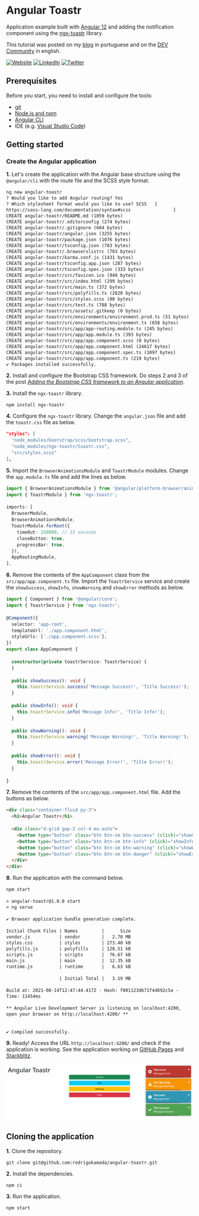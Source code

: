 # Angular Toastr


Application example built with [Angular 12](https://angular.io/) and adding the notification component using the [ngx-toastr](https://www.npmjs.com/package/ngx-toastr) library.

This tutorial was posted on my [blog](https://rodrigo.kamada.com.br/blog/adicionando-o-componente-de-notificacao-em-uma-aplicacao-angular) in portuguese and on the [DEV Community](https://dev.to/rodrigokamada/adding-the-notification-component-to-an-angular-application-28m5) in english.



[![Website](https://shields.braskam.com/v1/shields?name=website&format=rectangle&size=small)](https://rodrigo.kamada.com.br)
[![LinkedIn](https://shields.braskam.com/v1/shields?name=linkedin&format=rectangle&size=small)](https://www.linkedin.com/in/rodrigokamada)
[![Twitter](https://shields.braskam.com/v1/shields?name=twitter&format=rectangle&size=small&socialAccount=rodrigokamada)](https://twitter.com/rodrigokamada)



## Prerequisites


Before you start, you need to install and configure the tools:

* [git](https://git-scm.com/)
* [Node.js and npm](https://nodejs.org/)
* [Angular CLI](https://angular.io/cli)
* IDE (e.g. [Visual Studio Code](https://code.visualstudio.com/))



## Getting started


### Create the Angular application


**1.** Let's create the application with the Angular base structure using the `@angular/cli` with the route file and the SCSS style format.

```shell
ng new angular-toastr
? Would you like to add Angular routing? Yes
? Which stylesheet format would you like to use? SCSS   [ https://sass-lang.com/documentation/syntax#scss                ]
CREATE angular-toastr/README.md (1059 bytes)
CREATE angular-toastr/.editorconfig (274 bytes)
CREATE angular-toastr/.gitignore (604 bytes)
CREATE angular-toastr/angular.json (3255 bytes)
CREATE angular-toastr/package.json (1076 bytes)
CREATE angular-toastr/tsconfig.json (783 bytes)
CREATE angular-toastr/.browserslistrc (703 bytes)
CREATE angular-toastr/karma.conf.js (1431 bytes)
CREATE angular-toastr/tsconfig.app.json (287 bytes)
CREATE angular-toastr/tsconfig.spec.json (333 bytes)
CREATE angular-toastr/src/favicon.ico (948 bytes)
CREATE angular-toastr/src/index.html (299 bytes)
CREATE angular-toastr/src/main.ts (372 bytes)
CREATE angular-toastr/src/polyfills.ts (2820 bytes)
CREATE angular-toastr/src/styles.scss (80 bytes)
CREATE angular-toastr/src/test.ts (788 bytes)
CREATE angular-toastr/src/assets/.gitkeep (0 bytes)
CREATE angular-toastr/src/environments/environment.prod.ts (51 bytes)
CREATE angular-toastr/src/environments/environment.ts (658 bytes)
CREATE angular-toastr/src/app/app-routing.module.ts (245 bytes)
CREATE angular-toastr/src/app/app.module.ts (393 bytes)
CREATE angular-toastr/src/app/app.component.scss (0 bytes)
CREATE angular-toastr/src/app/app.component.html (24617 bytes)
CREATE angular-toastr/src/app/app.component.spec.ts (1097 bytes)
CREATE angular-toastr/src/app/app.component.ts (219 bytes)
✔ Packages installed successfully.
```

**2.** Install and configure the Bootstrap CSS framework. Do steps 2 and 3 of the post *[Adding the Bootstrap CSS framework to an Angular application](https://github.com/rodrigokamada/angular-bootstrap)*.

**3.** Install the `ngx-toastr` library.

```shell
npm install ngx-toastr
```

**4.** Configure the `ngx-toastr` library. Change the `angular.json` file and add the `toastr.css` file as below.

```json
"styles": [
  "node_modules/bootstrap/scss/bootstrap.scss",
  "node_modules/ngx-toastr/toastr.css",
  "src/styles.scss"
],
```

**5.** Import the `BrowserAnimationsModule` and `ToastrModule` modules. Change the `app.module.ts` file and add the lines as below.

```typescript
import { BrowserAnimationsModule } from '@angular/platform-browser/animations';
import { ToastrModule } from 'ngx-toastr';

imports: [
  BrowserModule,
  BrowserAnimationsModule,
  ToastrModule.forRoot({
    timeOut: 150000, // 15 seconds
    closeButton: true,
    progressBar: true,
  }),
  AppRoutingModule,
],
```

**6.** Remove the contents of the `AppComponent` class from the `src/app/app.component.ts` file. Import the `ToastrService` service and create the `showSuccess`, `showInfo`, `showWarning` and `showError` methods as below.

```typescript
import { Component } from '@angular/core';
import { ToastrService } from 'ngx-toastr';

@Component({
  selector: 'app-root',
  templateUrl: './app.component.html',
  styleUrls: ['./app.component.scss'],
})
export class AppComponent {

  constructor(private toastrService: ToastrService) {
  }

  public showSuccess(): void {
    this.toastrService.success('Message Success!', 'Title Success!');
  }

  public showInfo(): void {
    this.toastrService.info('Message Info!', 'Title Info!');
  }

  public showWarning(): void {
    this.toastrService.warning('Message Warning!', 'Title Warning!');
  }

  public showError(): void {
    this.toastrService.error('Message Error!', 'Title Error!');
  }

}
```

**7.** Remove the contents of the `src/app/app.component.html` file. Add the buttons as below.

```html
<div class="container-fluid py-3">
  <h1>Angular Toastr</h1>

  <div class="d-grid gap-2 col-4 mx-auto">
    <button type="button" class="btn btn-sm btn-success" (click)="showSuccess()">Success</button>
    <button type="button" class="btn btn-sm btn-info" (click)="showInfo()">Info</button>
    <button type="button" class="btn btn-sm btn-warning" (click)="showWarning()">Warning</button>
    <button type="button" class="btn btn-sm btn-danger" (click)="showError()">Error</button>
  </div>
</div>
```

**8.** Run the application with the command below.

```shell
npm start

> angular-toastr@1.0.0 start
> ng serve

✔ Browser application bundle generation complete.

Initial Chunk Files | Names         |      Size
vendor.js           | vendor        |   2.70 MB
styles.css          | styles        | 273.40 kB
polyfills.js        | polyfills     | 128.51 kB
scripts.js          | scripts       |  76.67 kB
main.js             | main          |  12.35 kB
runtime.js          | runtime       |   6.63 kB

                    | Initial Total |   3.19 MB

Build at: 2021-08-14T12:47:44.417Z - Hash: f001123d671f4d692c5a - Time: 11454ms

** Angular Live Development Server is listening on localhost:4200, open your browser on http://localhost:4200/ **


✔ Compiled successfully.
```

**9.** Ready! Access the URL `http://localhost:4200/` and check if the application is working. See the application working on [GitHub Pages](https://rodrigokamada.github.io/angular-toastr/) and [Stackblitz](https://stackblitz.com/edit/angular12-toastr).

![Angular Toastr](docs/images/angular-toastr.png)



## Cloning the application

**1.** Clone the repository.

```shell
git clone git@github.com:rodrigokamada/angular-toastr.git
```

**2.** Install the dependencies.

```shell
npm ci
```

**3.** Run the application.

```shell
npm start
```
